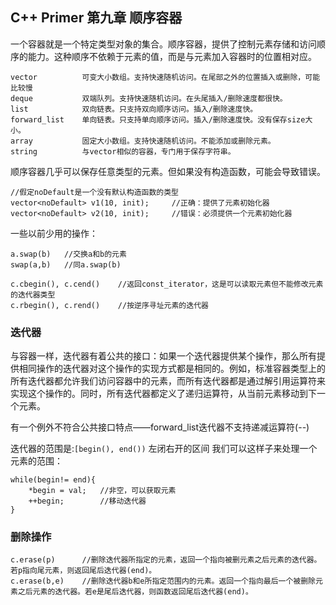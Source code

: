 ## C++ Primer 第九章 顺序容器
一个容器就是一个特定类型对象的集合。顺序容器，提供了控制元素存储和访问顺序的能力。这种顺序不依赖于元素的值，而是与元素加入容器时的位置相对应。

```
vector          可变大小数组。支持快速随机访问。在尾部之外的位置插入或删除，可能比较慢
deque           双端队列。支持快速随机访问。在头尾插入/删除速度都很快。
list            双向链表。只支持双向顺序访问。插入/删除速度快。
forward_list    单向链表。只支持单向顺序访问。插入/删除速度快。没有保存size大小。
array           固定大小数组。支持快速随机访问。不能添加或删除元素。
string          与vector相似的容器，专门用于保存字符串。
```
顺序容器几乎可以保存任意类型的元素。但如果没有构造函数，可能会导致错误。
```
//假定noDefault是一个没有默认构造函数的类型
vector<noDefault> v1(10, init);     //正确：提供了元素初始化器
vector<noDefault> v2(10, init);     //错误：必须提供一个元素初始化器
```

一些以前少用的操作：
```
a.swap(b)   //交换a和b的元素
swap(a,b)   //同a.swap(b)

c.cbegin(), c.cend()    //返回const_iterator，这是可以读取元素但不能修改元素的迭代器类型
c.rbegin(), c.rend()    //按逆序寻址元素的迭代器
```

### 迭代器
与容器一样，迭代器有着公共的接口：如果一个迭代器提供某个操作，那么所有提供相同操作的迭代器对这个操作的实现方式都是相同的。例如，标准容器类型上的所有迭代器都允许我们访问容器中的元素，而所有迭代器都是通过解引用运算符来实现这个操作的。同时，所有迭代器都定义了递归运算符，从当前元素移动到下一个元素。

有一个例外不符合公共接口特点——forward_list迭代器不支持递减运算符(--)

迭代器的范围是:`[begin(), end())` 左闭右开的区间
我们可以这样子来处理一个元素的范围：
```
while(begin!= end){
    *begin = val;   //非空，可以获取元素
    ++begin;        //移动迭代器
}
```

### 删除操作
```
c.erase(p)      //删除迭代器所指定的元素，返回一个指向被删元素之后元素的迭代器。若p指向尾元素，则返回尾后迭代器(end)。
c.erase(b,e)    //删除迭代器b和e所指定范围内的元素。返回一个指向最后一个被删除元素之后元素的迭代器。若e是尾后迭代器，则函数返回尾后迭代器(end)。
```